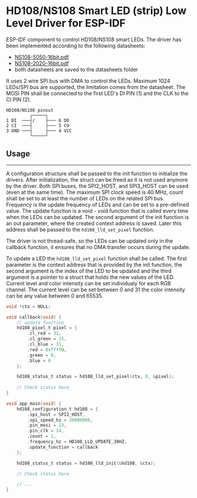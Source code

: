 # HD108/NS108 Smart LED (strip) Low Level Driver for ESP-IDF
ESP-IDF component to control HD108/NS108 smart LEDs. The driver has been implemented according to the following datasheets:

- [NS108-5050-16bit.pdf](https://www.addressableledstrip.com/uploads/20200605/3cc6b3c4b37d1544ed0c4a320947d9d5.pdf)
- [NS108-2020-16bit.pdf](https://www.addressableledstrip.com/uploads/20200605/4f52cfe131c621396b39cc84dd83422f.pdf)
- both datasheets are saved to the datasheets folder

It uses 2 wire SPI bus with DMA to control the LEDs. Maximum 1024 LEDs/SPI bus are supported, the limitation comes from the datasheet. The MOSI PIN shall be connected to the first LED's DI PIN (1) and the CLK to the CI PIN (2).

```
HD108/NS108 pinout
         ┌─────┐
1 DI  ───┤/    ├─── 6 DO
2 CI  ───┤     ├─── 5 CO
3 GND ───┤     ├─── 4 VCC
         └─────┘
```

## Usage
---
A configuration structure shall be passed to the init function to initialize the drivers. After initialization, the struct can be freed as it is not used anymore by the driver. Both SPI buses, the SPI2_HOST, and SPI3_HOST can be used (even at the same time). The maximum SPI clock speed is 40 MHz, count shall be set to at least the number of LEDs on the related SPI bus. Frequency is the update frequency of LEDs and can be set to a pre-defined value. The update function is a void - void function that is called every time when the LEDs can be updated. The second argument of the init function is an out parameter, where the created context address is saved. Later this address shall be passed to the `hd108_lld_set_pixel` function.

The driver is not thread-safe, so the LEDs can be updated only in the callback function, it ensures that no DMA transfer occurs during the update.

To update a LED the `hd108_lld_set_pixel` function shall be called. The first parameter is the context address that is provided by the init function, the second argument is the index of the LED to be updated and the third argument is a pointer to a struct that holds the new values of the LED. Current level and color intensity can be set individualy for each RGB channel. The current level can be set between 0 and 31 the color intensity can be any value between 0 and 65535.

```c
void *ctx = NULL;

void callback(void) {
    // update function
    hd108_pixel_t pixel = {
        .cl_red = 31,
        .cl_green = 31,
        .cl_blue = 31,
        .red = 0xffffU,
        .green = 0,
        .blue = 0
    };

    hd108_status_t status = hd108_lld_set_pixel(ctx, 0, &pixel);
    
    // Check status here
}

void app_main(void) {
    hd108_configuration_t hd108 = {
        .spi_host = SPI2_HOST,
        .spi_speed_hz = 20000000,
        .pin_mosi = 13,
        .pin_clk = 14,
        .count = 1,
        .frequency_hz = HD108_LLD_UPDATE_30HZ,
        .update_function = callback
    };

    hd108_status_t status = hd108_lld_init(&hd108, &ctx);

    // Check status here

    // ...
}

```
